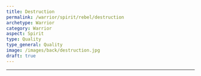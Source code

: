 ```yaml
---
title: Destruction
permalink: /warrior/spirit/rebel/destruction
archetype: Warrior
category: Warrior
aspect: Spirit
type: Quality
type_general: Quality
image: /images/back/destruction.jpg
draft: true
---
```


---
